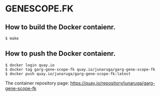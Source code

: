 # GENESCOPE.FK

## How to build the Docker contaienr.

```
$ make
```

## How to push the Docker contaienr.

```
$ docker login quay.io
$ docker tag garg-gene-scope-fk quay.io/junaruga/garg-gene-scope-fk
$ docker push quay.io/junaruga/garg-gene-scope-fk:latest
```

The container repository page: https://quay.io/repository/junaruga/garg-gene-scope-fk
